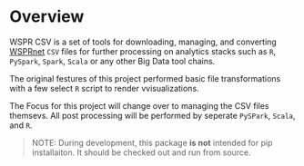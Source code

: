 # Overview

WSPR CSV is a set of tools for downloading, managing, and converting [WSPRnet][] `CSV` files
for further processing on analytics stacks such as `R`, `PySpark`, `Spark`, `Scala` or any
other Big Data tool chains.

The original festures of this project performed basic file transformations with a few select
`R` script to render vvisualizations.

The Focus for this project will change over to managing the CSV files themsevs. All post processing will be performed by seperate `PySPark`, `Scala`, and `R`.

>NOTE: During development, this package **is not** intended for pip installaiton.
> It should be checked out and run from source.

[WSPRnet]: http://wsprnet.org/drupal/
[Download Section]: http://wsprnet.org/drupal/downloads
[Epoch]: https://en.wikipedia.org/wiki/Unix_time
